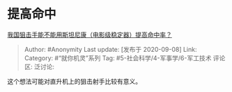 # 提高命中
[我国狙击手能不能用斯坦尼康（电影级稳定器）提高命中率？](https://www.zhihu.com/question/418341311/answer/1461166290)

> Author: #Anonymity
> Last update: [发布于 2020-09-08]
> Link:
> Category: #“就你机灵”系列
> Tag: #5-社会科学/4-军事学/6-军工技术 
> 评论区:
> 泛讨论:

这个想法可能对直升机上的狙击射手比较有意义。
